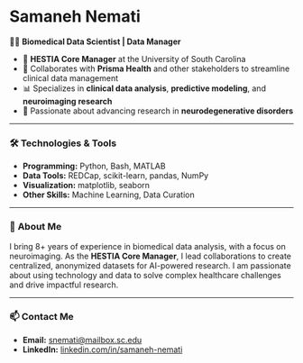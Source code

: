 # Samaneh Nemati

👩‍🔬 **Biomedical Data Scientist | Data Manager**

- 🌟 **HESTIA Core Manager** at the University of South Carolina  
- 🤝 Collaborates with **Prisma Health** and other stakeholders to streamline clinical data management  
- 📊 Specializes in **clinical data analysis**, **predictive modeling**, and **neuroimaging research**  
- 🧠 Passionate about advancing research in **neurodegenerative disorders**  

---

### 🛠️ **Technologies & Tools**
- **Programming:** Python, Bash, MATLAB
- **Data Tools:** REDCap, scikit-learn, pandas, NumPy
- **Visualization:** matplotlib, seaborn
- **Other Skills:** Machine Learning, Data Curation

---

### 🌟 **About Me**
I bring 8+ years of experience in biomedical data analysis, with a focus on neuroimaging. As the **HESTIA Core Manager**, I lead collaborations to create centralized, anonymized datasets for AI-powered research. I am passionate about using technology and data to solve complex healthcare challenges and drive impactful research.

---

### 📫 **Contact Me**
- **Email:** [snemati@mailbox.sc.edu](mailto:snemati@mailbox.sc.edu)
- **LinkedIn:** [linkedin.com/in/samaneh-nemati](https://www.linkedin.com/in/samaneh-nemati/)
